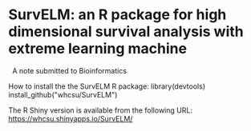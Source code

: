 # SurvELM: an R package for high dimensional survival analysis with extreme learning machine
 
 A note submitted to Bioinformatics

How to install the the SurvELM R package:
library(devtools)
install_github("whcsu/SurvELM")

The R Shiny version is available from the following URL:
https://whcsu.shinyapps.io/SurvELM/


